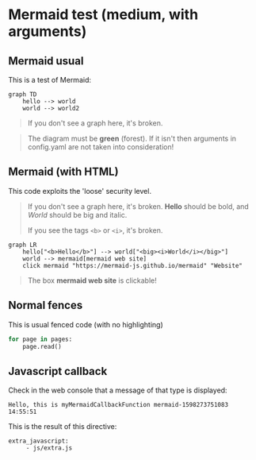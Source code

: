 # Mermaid test (medium, with arguments)

## Mermaid usual
This is a test of Mermaid:

```mermaid
graph TD
    hello --> world
    world --> world2
```

> If you don't see a graph here, it's broken.

> The diagram must be **green** (forest).
> If it isn't then arguments in config.yaml are not taken
> into consideration!

## Mermaid (with HTML)

This code exploits the 'loose' security level.

> If you don't see a graph here, it's broken.
> **Hello** should be bold, and *World* should be big and italic.
>
> If you see the tags `<b>` or `<i>`, it's broken.

```mermaid
graph LR
    hello["<b>Hello</b>"] --> world["<big><i>World</i></big>"]
    world --> mermaid[mermaid web site]
    click mermaid "https://mermaid-js.github.io/mermaid" "Website"
```

> The box **mermaid web site** is clickable!


## Normal fences
This is usual fenced code (with no highlighting)

```python
for page in pages:
    page.read()
```

## Javascript callback
Check in the web console that a message of that type is displayed:

```
Hello, this is myMermaidCallbackFunction mermaid-1598273751083 14:55:51
```

This is the result of this directive:

```
extra_javascript:
     - js/extra.js
```